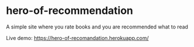 # hero-of-recommendation
A simple site where you rate books and you are recommended what to read

Live demo: https://hero-of-recomandation.herokuapp.com/
